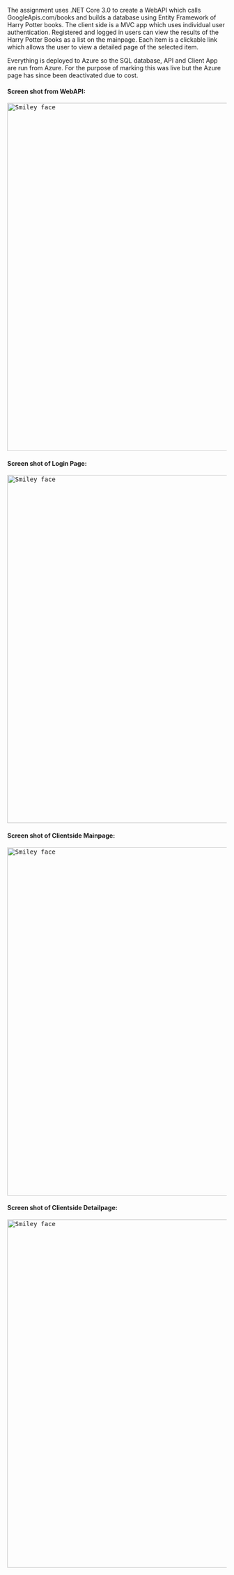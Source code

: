 The assignment uses .NET Core 3.0 to create a WebAPI which calls GoogleApis.com/books and builds a database using Entity Framework of Harry Potter books. The client side is a MVC app which uses individual user authentication.   Registered and logged in users can view the results of the Harry Potter Books as a list on the mainpage.  Each item is a clickable link which allows the user to view a detailed page of the selected item.  

Everything is deployed to Azure so the SQL database, API and Client App are run from Azure.  For the purpose of marking this was live but the Azure page has since been deactivated due to cost.

<h4>Screen shot from WebAPI:</h4>
<kbd>
<img src="https://github.com/switch900/Comp3973_Assign_01/blob/master/BookApi.PNG" alt="Smiley face" width="800">
</kbd>


<h4>Screen shot of Login Page:</h4>
<kbd>
<img src="https://github.com/switch900/Comp3973_Assign_01/blob/master/LoginPage.PNG" alt="Smiley face" width="800">
</kbd>



<h4>Screen shot of Clientside Mainpage:</h4>
<kbd>
<img src="https://github.com/switch900/Comp3973_Assign_01/blob/master/BookClient.PNG" alt="Smiley face" width="800">
</kbd>

<h4>Screen shot of Clientside Detailpage:</h4>
<kbd>
<img src="https://github.com/switch900/Comp3973_Assign_01/blob/master/DetailPage.PNG" alt="Smiley face" width="800">
</kbd>
